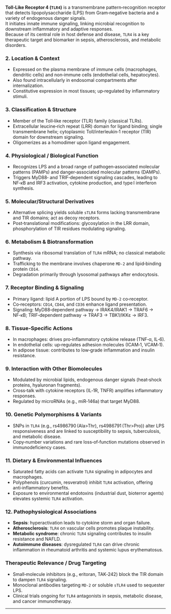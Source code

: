 **Toll‑Like Receptor 4 (`TLR4`)** is a transmembrane pattern‑recognition receptor that detects lipopolysaccharide (LPS) from Gram‑negative bacteria and a variety of endogenous danger signals.  
It initiates innate immune signaling, linking microbial recognition to downstream inflammatory and adaptive responses.  
Because of its central role in host defense and disease, `TLR4` is a key therapeutic target and biomarker in sepsis, atherosclerosis, and metabolic disorders.

### 2. Location & Context
- Expressed on the plasma membrane of immune cells (macrophages, dendritic cells) and non‑immune cells (endothelial cells, hepatocytes).  
- Also found intracellularly in endosomal compartments after internalization.  
- Constitutive expression in most tissues; up‑regulated by inflammatory stimuli.

### 3. Classification & Structure
- Member of the Toll‑like receptor (TLR) family (classical TLRs).  
- Extracellular leucine‑rich repeat (LRR) domain for ligand binding; single transmembrane helix; cytoplasmic Toll/interleukin‑1 receptor (TIR) domain for downstream signaling.  
- Oligomerizes as a homodimer upon ligand engagement.

### 4. Physiological / Biological Function
- Recognizes LPS and a broad range of pathogen‑associated molecular patterns (PAMPs) and danger‑associated molecular patterns (DAMPs).  
- Triggers MyD88‑ and TRIF‑dependent signaling cascades, leading to NF‑κB and IRF3 activation, cytokine production, and type I interferon synthesis.

### 5. Molecular/Structural Derivatives
- Alternative splicing yields soluble `sTLR4` forms lacking transmembrane and TIR domains; act as decoy receptors.  
- Post‑translational modifications: glycosylation in the LRR domain, phosphorylation of TIR residues modulating signaling.

### 6. Metabolism & Biotransformation
- Synthesis via ribosomal translation of `TLR4` mRNA; no classical metabolic pathway.  
- Trafficking to the membrane involves chaperone `MD‑2` and lipid‑binding protein `CD14`.  
- Degradation primarily through lysosomal pathways after endocytosis.

### 7. Receptor Binding & Signaling
- Primary ligand: lipid A portion of LPS bound by `MD‑2` co‑receptor.  
- Co‑receptors: `CD14`, `CD44`, and `CD36` enhance ligand presentation.  
- Signaling: MyD88‑dependent pathway → IRAK4/IRAK1 → TRAF6 → NF‑κB; TRIF‑dependent pathway → TRAF3 → TBK1/IKKε → IRF3.

### 8. Tissue‑Specific Actions
- In macrophages: drives pro‑inflammatory cytokine release (TNF‑α, IL‑6).  
- In endothelial cells: up‑regulates adhesion molecules (ICAM‑1, VCAM‑1).  
- In adipose tissue: contributes to low‑grade inflammation and insulin resistance.

### 9. Interaction with Other Biomolecules
- Modulated by microbial lipids, endogenous danger signals (heat‑shock proteins, hyaluronan fragments).  
- Cross‑talk with cytokine receptors (IL‑1R, TNFR) amplifies inflammatory responses.  
- Regulated by microRNAs (e.g., miR‑146a) that target MyD88.

### 10. Genetic Polymorphisms & Variants
- SNPs in `TLR4` (e.g., rs4986790 (Ala>Thr), rs4986791 (Thr>Pro)) alter LPS responsiveness and are linked to susceptibility to sepsis, tuberculosis, and metabolic disease.  
- Copy‑number variations and rare loss‑of‑function mutations observed in immunodeficiency cases.

### 11. Dietary & Environmental Influences
- Saturated fatty acids can activate `TLR4` signaling in adipocytes and macrophages.  
- Polyphenols (curcumin, resveratrol) inhibit `TLR4` activation, offering anti‑inflammatory benefits.  
- Exposure to environmental endotoxins (industrial dust, bioterror agents) elevates systemic `TLR4` activation.

### 12. Pathophysiological Associations
- **Sepsis**: hyperactivation leads to cytokine storm and organ failure.  
- **Atherosclerosis**: `TLR4` on vascular cells promotes plaque instability.  
- **Metabolic syndrome**: chronic `TLR4` signaling contributes to insulin resistance and NAFLD.  
- **Autoimmune diseases**: dysregulated `TLR4` can drive chronic inflammation in rheumatoid arthritis and systemic lupus erythematosus.

### Therapeutic Relevance / Drug Targeting
- Small‑molecule inhibitors (e.g., eritoran, TAK‑242) block the TIR domain to dampen `TLR4` signaling.  
- Monoclonal antibodies targeting `MD‑2` or soluble `sTLR4` used to sequester LPS.  
- Clinical trials ongoing for `TLR4` antagonists in sepsis, metabolic disease, and cancer immunotherapy.

---